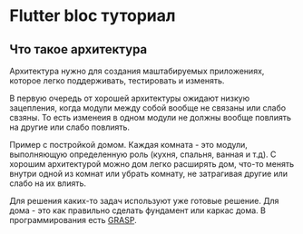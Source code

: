# Flutter bloc туториал

## Что такое архитектура

Архитектура нужно для создания маштабируемых приложениях, которое легко поддерживать, тестировать и
изменять.

В первую очередь от хорошей архитектуры ожидают низкую зацепления, когда модули между собой вообще
не связаны или слабо свзяны. То есть изменеия в одном модули не должны вообще повлиять на другие или
слабо повлиять.

Пример с постройкой домом. Каждая комната - это модули, выполняющую определенную роль (кухня,
спальня, ванная и т.д). С хорошим архитектурой можно дом легко расширять дом, что-то менять внутри
одной из комнат или убрать комнату, не затрагивая другие или слабо на их влиять.

Для решения каких-то задач используют уже готовые решение. Для дома - это как правильно сделать
фундамент или каркас дома. В программирования есть [GRASP](https://ru.wikipedia.org/wiki/GRASP).


